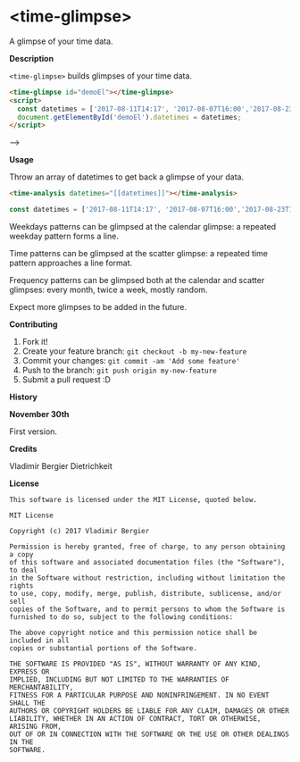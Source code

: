 # \<time-glimpse\>

A glimpse of your time data.

**Description**

`<time-glimpse>` builds glimpses of your time data.

<!---
```
<custom-element-demo>
  <template>
    <style>
      time-glimpse { 
        --time-glimpse-color: green; 
        --time-glimpse-text-color: grey; 
      }
    </style>
    <script src="../webcomponentsjs/webcomponents-lite.js"></script>
    <link rel="import" href="time-glimpse.html">
    <next-code-block></next-code-block>
  </template>
</custom-element-demo>
```
-->
```html
<time-glimpse id="demoEl"></time-glimpse>
<script>
  const datetimes = ['2017-08-11T14:17', '2017-08-07T16:00','2017-08-23T15:22', '2017-09-13T14:48'];
  document.getElementById('demoEl').datetimes = datetimes;
</script>
```
-->

**Usage**

Throw an array of datetimes to get back a glimpse of your data.
```html
<time-analysis datetimes="[[datetimes]]"></time-analysis>
```
```js
const datetimes = ['2017-08-11T14:17', '2017-08-07T16:00','2017-08-23T15:22', '2017-09-13T14:48'];
```

Weekdays patterns can be glimpsed at the calendar glimpse: a repeated weekday pattern forms a line.

Time patterns can be glimpsed at the scatter glimpse: a repeated time pattern approaches a line format.

Frequency patterns can be glimpsed both at the calendar and scatter glimpses: every month, twice a week, mostly random.

Expect more glimpses to be added in the future.

**Contributing**

1. Fork it!
2. Create your feature branch: `git checkout -b my-new-feature`
3. Commit your changes: `git commit -am 'Add some feature'`
4. Push to the branch: `git push origin my-new-feature`
5. Submit a pull request :D

**History**

**November 30th**

First version.

**Credits**

Vladimir Bergier Dietrichkeit

**License**

    This software is licensed under the MIT License, quoted below.

    MIT License

    Copyright (c) 2017 Vladimir Bergier

    Permission is hereby granted, free of charge, to any person obtaining a copy
    of this software and associated documentation files (the "Software"), to deal
    in the Software without restriction, including without limitation the rights
    to use, copy, modify, merge, publish, distribute, sublicense, and/or sell
    copies of the Software, and to permit persons to whom the Software is
    furnished to do so, subject to the following conditions:

    The above copyright notice and this permission notice shall be included in all
    copies or substantial portions of the Software.

    THE SOFTWARE IS PROVIDED "AS IS", WITHOUT WARRANTY OF ANY KIND, EXPRESS OR
    IMPLIED, INCLUDING BUT NOT LIMITED TO THE WARRANTIES OF MERCHANTABILITY,
    FITNESS FOR A PARTICULAR PURPOSE AND NONINFRINGEMENT. IN NO EVENT SHALL THE
    AUTHORS OR COPYRIGHT HOLDERS BE LIABLE FOR ANY CLAIM, DAMAGES OR OTHER
    LIABILITY, WHETHER IN AN ACTION OF CONTRACT, TORT OR OTHERWISE, ARISING FROM,
    OUT OF OR IN CONNECTION WITH THE SOFTWARE OR THE USE OR OTHER DEALINGS IN THE
    SOFTWARE.